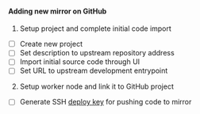 #### Adding new mirror on GitHub

1. Setup project and complete initial code import

* [ ] Create new project
* [ ] Set description to upstream repository address
* [ ] Import initial source code through UI
* [ ] Set URL to upstream development entrypoint

2. Setup worker node and link it to GitHub project

* [ ] Generate SSH [deploy key] for pushing code to mirror


[deploy key]: https://developer.github.com/v3/guides/managing-deploy-keys/#deploy-keys
